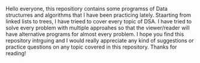 Hello everyone, this repositiory contains some programss of Data structurres and algorithms that I have been practicing lately.
Staarting from linked lists to trees, I have trieed to cover every topic of DSA.
I have tried to solve every problem with multiple approahes so that the viewer/reader will have alternative programs for almost every problem.
I hope you find this repository intrguing and I would really appreciate any kind of suggestions or practice questions on any topic covered in this repository. 
Thanks for reading!
